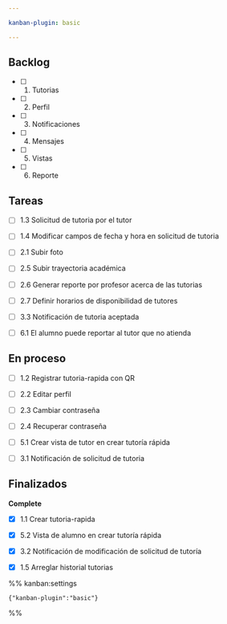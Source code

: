 ```yaml
---

kanban-plugin: basic

---
```


## Backlog

- [ ] 1. Tutorias
- [ ] 2. Perfil
- [ ] 3. Notificaciones
- [ ] 4. Mensajes
- [ ] 5. Vistas
- [ ] 6. Reporte


## Tareas

- [ ] 1.3 Solicitud de tutoria por el tutor
- [ ] 1.4 Modificar campos de fecha y hora en solicitud de tutoria
- [ ] 2.1 Subir foto
- [ ] 2.5 Subir trayectoria académica
- [ ] 2.6 Generar reporte por profesor acerca de las tutorias
- [ ] 2.7 Definir horarios de disponibilidad de tutores
- [ ] 3.3 Notificación de tutoria aceptada
- [ ] 6.1 El alumno puede reportar al tutor que no atienda


## En proceso

- [ ] 1.2 Registrar tutoria-rapida con QR
- [ ] 2.2 Editar perfil
- [ ] 2.3 Cambiar contraseña
- [ ] 2.4 Recuperar contraseña
- [ ] 5.1 Crear vista de tutor en crear tutoría rápida
- [ ] 3.1 Notificación de solicitud de tutoria


## Finalizados

**Complete**
- [x] 1.1 Crear tutoria-rapida
- [x] 5.2 Vista de alumno en crear tutoría rápida
- [x] 3.2 Notificación de modificación de solicitud de tutoría
- [x] 1.5 Arreglar historial tutorias




%% kanban:settings
```
{"kanban-plugin":"basic"}
```
%%
